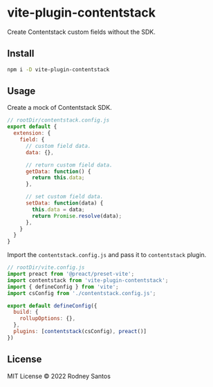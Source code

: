 # vite-plugin-contentstack

Create Contentstack custom fields without the SDK.

## Install

```bash
npm i -D vite-plugin-contentstack
```

## Usage
Create a mock of Contentstack SDK.

```js
// rootDir/contentstack.config.js
export default {
  extension: {
    field: {
      // custom field data.
      data: {},

      // return custom field data.
      getData: function() {
        return this.data;
      },

      // set custom field data.
      setData: function(data) {
        this.data = data;
        return Promise.resolve(data);
      },
    }
  }
}
```

Import the `contentstack.config.js` and pass it to `contentstack` plugin.

```js
// rootDir/vite.config.js
import preact from '@preact/preset-vite';
import contentstack from 'vite-plugin-contentstack';
import { defineConfig } from 'vite';
import csConfig from './contentstack.config.js';

export default defineConfig({
  build: {
    rollupOptions: {},
  },
  plugins: [contentstack(csConfig), preact()]
})

```

## License
MIT License © 2022 Rodney Santos
